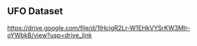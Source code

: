 ## UFO Dataset
https://drive.google.com/file/d/1IHcjgR2Lr-W1EHkVYSrKW3MIr-oYWbkB/view?usp=drive_link
